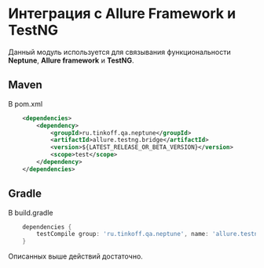# Интеграция с Allure Framework и TestNG

Данный модуль используется для связывания функциональности **Neptune**, **Allure framework** и **TestNG**.

## Maven

В pom.xml

```xml
    <dependencies>
        <dependency>
            <groupId>ru.tinkoff.qa.neptune</groupId>
            <artifactId>allure.testng.bridge</artifactId>
            <version>${LATEST_RELEASE_OR_BETA_VERSION}</version>
            <scope>test</scope>
        </dependency>
    </dependencies>
```

## Gradle

В build.gradle

```groovy
    dependencies {
        testCompile group: 'ru.tinkoff.qa.neptune', name: 'allure.testng.bridge', version: LATEST_RELEASE_OR_BETA_VERSION    
    }
```



Описанных выше действий достаточно.
